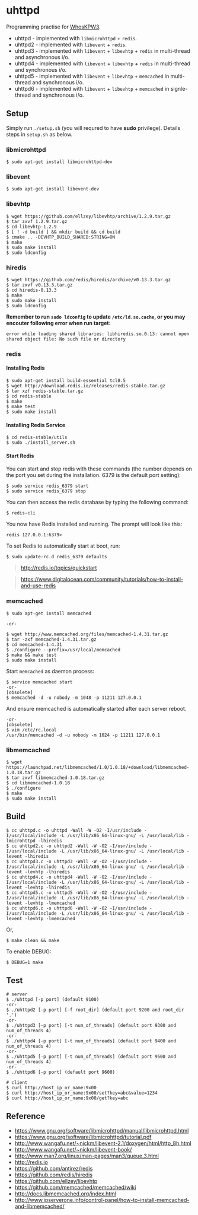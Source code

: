 # uhttpd

Programming practise for [WhosKPW3](https://github.com/xilp/muapub/wiki/WhosKPW3).
- uhttpd  - implemented with `libmicrohttpd` + `redis`.
- uhttpd2 - implemented with `libevent` + `redis`.
- uhttpd3 - implemented with `libevent` + `libevhtp` + `redis` in multi-thread and asynchronous i/o.
- uhttpd4 - implemented with `libevent` + `libevhtp` + `redis` in multi-thread and synchronous i/o.
- uhttpd5 - implemented with `libevent` + `libevhtp` + `memcached` in multi-thread and synchronous i/o.
- uhttpd6 - implemented with `libevent` + `libevhtp` + `memcached` in signle-thread and synchronous i/o.

## Setup

Simply run `./setup.sh` (you will requred to have **sudo** privilege). Details steps in `setup.sh` as below.

### libmicrohttpd

```
$ sudo apt-get install libmicrohttpd-dev
```

### libevent

```
$ sudo apt-get install libevent-dev
```

### libevhtp

```
$ wget https://github.com/ellzey/libevhtp/archive/1.2.9.tar.gz
$ tar zxvf 1.2.9.tar.gz
$ cd libevhtp-1.2.9
$ [ ! -d build ] && mkdir build && cd build
$ cmake .. -DEVHTP_BUILD_SHARED:STRING=ON
$ make
$ sudo make install
$ sudo ldconfig
```

### hiredis

```
$ wget https://github.com/redis/hiredis/archive/v0.13.3.tar.gz
$ tar zxvf v0.13.3.tar.gz
$ cd hiredis-0.13.3
$ make
$ sudo make install
$ sudo ldconfig
```

**Remember to run `sudo ldconfig` to update `/etc/ld.so.cache`, or you may encouter following error when run target:**

```
error while loading shared libraries: libhiredis.so.0.13: cannot open shared object file: No such file or directory
```

### redis

#### Installing Redis

```
$ sudo apt-get install build-essential tcl8.5
$ wget http://download.redis.io/releases/redis-stable.tar.gz
$ tar xzf redis-stable.tar.gz
$ cd redis-stable
$ make
$ make test
$ sudo make install
```


#### Installing Redis Service

```
$ cd redis-stable/utils
$ sudo ./install_server.sh
```

#### Start Redis

You can start and stop redis with these commands (the number depends on the port you set during the installation. 6379 is the default port setting):

```
$ sudo service redis_6379 start
$ sudo service redis_6379 stop
```

You can then access the redis database by typing the following command:

```
$ redis-cli
```

You now have Redis installed and running. The prompt will look like this:

```
redis 127.0.0.1:6379> 
```

To set Redis to automatically start at boot, run:

```
$ sudo update-rc.d redis_6379 defaults
```

> http://redis.io/topics/quickstart

> https://www.digitalocean.com/community/tutorials/how-to-install-and-use-redis

### memcached

```
$ sudo apt-get install memcached

-or-

$ wget http://www.memcached.org/files/memcached-1.4.31.tar.gz
$ tar -zxf memcached-1.4.31.tar.gz
$ cd memcached-1.4.31
$ ./configure --prefix=/usr/local/memcached
$ make && make test
$ sudo make install
```

Start `memcached` as daemon process:

```
$ service memcached start
-or-
[obsolete]
$ memcached -d -u nobody -m 1048 -p 11211 127.0.0.1
```

And ensure memcached is automatically started after each server reboot.

```
-or-
[obsolete]
$ vim /etc/rc.local
/usr/bin/memcached -d -u nobody -m 1024 -p 11211 127.0.0.1
```

### libmemcached

```
$ wget https://launchpad.net/libmemcached/1.0/1.0.18/+download/libmemcached-1.0.18.tar.gz
$ tar zxvf libmemcached-1.0.18.tar.gz
$ cd libmemcached-1.0.18
$ ./configure
$ make
$ sudo make install
```


## Build

```
$ cc uhttpd.c -o uhttpd -Wall -W -O2 -I/usr/include -I/usr/local/include -L /usr/lib/x86_64-linux-gnu/ -L /usr/local/lib -lmicrohttpd -lhiredis
$ cc uhttpd2.c -o uhttpd2 -Wall -W -O2 -I/usr/include -I/usr/local/include -L /usr/lib/x86_64-linux-gnu/ -L /usr/local/lib -levent -lhiredis
$ cc uhttpd3.c -o uhttpd3 -Wall -W -O2 -I/usr/include -I/usr/local/include -L /usr/lib/x86_64-linux-gnu/ -L /usr/local/lib -levent -levhtp -lhiredis
$ cc uhttpd4.c -o uhttpd4 -Wall -W -O2 -I/usr/include -I/usr/local/include -L /usr/lib/x86_64-linux-gnu/ -L /usr/local/lib -levent -levhtp -lhiredis
$ cc uhttpd5.c -o uhttpd5 -Wall -W -O2 -I/usr/include -I/usr/local/include -L /usr/lib/x86_64-linux-gnu/ -L /usr/local/lib -levent -levhtp -lmemcached
$ cc uhttpd6.c -o uhttpd6 -Wall -W -O2 -I/usr/include -I/usr/local/include -L /usr/lib/x86_64-linux-gnu/ -L /usr/local/lib -levent -levhtp -lmemcached
```

Or,

```
$ make clean && make
```

To enable DEBUG:

```
$ DEBUG=1 make
```

## Test

```
# server
$ ./uhttpd [-p port] (default 9100)
-or-
$ ./uhttpd2 [-p port] [-f root_dir] (default port 9200 and root_dir '.')
-or-
$ ./uhttpd3 [-p port] [-t num_of_threads] (default port 9300 and num_of_threads 4)
-or-
$ ./uhttpd4 [-p port] [-t num_of_threads] (default port 9400 and num_of_threads 4)
-or-
$ ./uhttpd5 [-p port] [-t num_of_threads] (default port 9500 and num_of_threads 4)
-or-
$ ./uhttpd6 [-p port] (default port 9600)

# client
$ curl http://host_ip_or_name:9x00
$ curl http://host_ip_or_name:9x00/set?key=abc&value=1234
$ curl http://host_ip_or_name:9x00/get?key=abc
```

## Reference

- https://www.gnu.org/software/libmicrohttpd/manual/libmicrohttpd.html
- https://www.gnu.org/software/libmicrohttpd/tutorial.pdf
- http://www.wangafu.net/~nickm/libevent-2.1/doxygen/html/http_8h.html
- http://www.wangafu.net/~nickm/libevent-book/
- http://www.man7.org/linux/man-pages/man3/queue.3.html
- http://redis.io
- https://github.com/antirez/redis
- https://github.com/redis/hiredis
- https://github.com/ellzey/libevhtp
- https://github.com/memcached/memcached/wiki
- http://docs.libmemcached.org/index.html
- http://www.ipserverone.info/control-panel/how-to-install-memcached-and-libmemcached/
